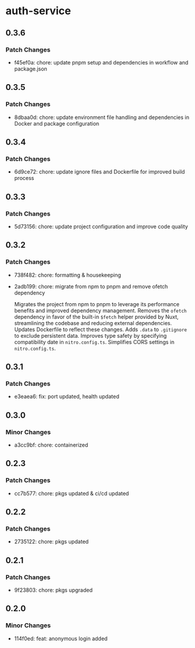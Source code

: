 # auth-service

## 0.3.6

### Patch Changes

- f45ef0a: chore: update pnpm setup and dependencies in workflow and package.json

## 0.3.5

### Patch Changes

- 8dbaa0d: chore: update environment file handling and dependencies in Docker and package configuration

## 0.3.4

### Patch Changes

- 6d9ce72: chore: update ignore files and Dockerfile for improved build process

## 0.3.3

### Patch Changes

- 5d73156: chore: update project configuration and improve code quality

## 0.3.2

### Patch Changes

- 738f482: chore: formatting & housekeeping
- 2adb199: chore: migrate from npm to pnpm and remove ofetch dependency

  Migrates the project from npm to pnpm to leverage its performance
  benefits and improved dependency management. Removes the `ofetch`
  dependency in favor of the built-in `$fetch` helper provided by
  Nuxt, streamlining the codebase and reducing external dependencies.
  Updates Dockerfile to reflect these changes. Adds `.data` to
  `.gitignore` to exclude persistent data. Improves type safety by
  specifying compatibility date in `nitro.config.ts`. Simplifies
  CORS settings in `nitro.config.ts`.

## 0.3.1

### Patch Changes

- e3eaea6: fix: port updated, health updated

## 0.3.0

### Minor Changes

- a3cc9bf: chore: containerized

## 0.2.3

### Patch Changes

- cc7b577: chore: pkgs updated & ci/cd updated

## 0.2.2

### Patch Changes

- 2735122: chore: pkgs updated

## 0.2.1

### Patch Changes

- 9f23803: chore: pkgs upgraded

## 0.2.0

### Minor Changes

- 114f0ed: feat: anonymous login added
